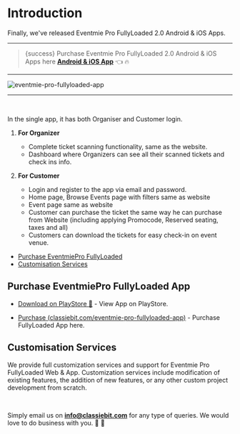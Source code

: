 # Introduction

Finally, we've released Eventmie Pro FullyLoaded 2.0 Android & iOS Apps.

---

> {success} Purchase Eventmie Pro FullyLoaded 2.0 Android & iOS Apps here **[Android & iOS App](https://classiebit.com/eventmie-pro-fullyloaded-app)** 👈  🔥

---

![eventmie-pro-fullyloaded-app](/images/v2/EventmieProFullyLoadedV2.0/eventmie-pro-fullyloaded-app.png "eventmie-pro-fullyloaded-app")

---

<br>

In the single app, it has both Organiser and Customer login.

1. **For Organizer**
    - Complete ticket scanning functionality, same as the website.
    - Dashboard where Organizers can see all their scanned tickets and check ins info.

2. **For Customer**
    - Login and register to the app via email and password.
    - Home page, Browse Events page with filters same as website
    - Event page same as website
    - Customer can purchase the ticket the same way he can purchase from Website (including applying Promocode, Reserved seating, taxes and all)
    - Customers can download the tickets for easy check-in on event venue.


-   [Purchase EventmiePro FullyLoaded](#Purchase-EventmiePro-FullyLoaded)
-   [Customisation Services](#customisation-services)

<a name="Purchase-EventmiePro-FullyLoaded"></a>

## Purchase EventmiePro FullyLoaded App

+ [Download on PlayStore 📱](https://play.google.com/store/apps/details?id=com.classiebit.eventmieprofullyloaded&pcampaignid=web_share) - View App on PlayStore.
- [Purchase (classiebit.com/eventmie-pro-fullyloaded-app)](https://classiebit.com/eventmie-pro-fullyloaded-app) - Purchase FullyLoaded App here.

<a name="customisation-services"></a>

## Customisation Services

We provide full customization services and support for Eventmie Pro FullyLoaded Web & App. Customization services include modification of existing features, the addition of new features, or any other custom project development from scratch.

<br>

Simply email us on **info@classiebit.com** for any type of queries. We would love to do business with you. 🙏 🤝
